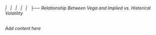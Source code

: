 ###### |   |   |   |   |   ├── Relationship Between Vega and Implied vs. Historical Volatility

*Add content here*